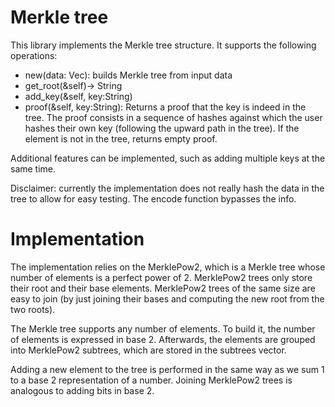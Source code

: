 <!-- Merkle tree -->
# Merkle tree
This library implements the Merkle tree structure. It supports the following operations:
* new(data: Vec<String>): builds Merkle tree from input data
* get_root(&self)-> String
* add_key(&self, key:String)
* proof(&self, key:String): Returns a proof that the key is indeed in the tree. The proof consists in a sequence of hashes against which the user hashes their own key (following the upward path in the tree). If the element is not in the tree, returns empty proof. 

Additional features can be implemented, such as adding multiple keys at the same time. 

Disclaimer: currently the implementation does not really hash the data in the tree to allow for easy testing. The encode function bypasses the info. 

# Implementation

The implementation relies on the MerklePow2, which is a Merkle tree whose number of elements is a perfect power of 2. MerklePow2 trees only store their root and their base elements. MerklePow2 trees of the same size are easy to join (by just joining their bases and computing the new root from the two roots).

The Merkle tree supports any number of elements. To build it, the number of elements is expressed in base 2. Afterwards, the elements are grouped into MerklePow2 subtrees, which are stored in the subtrees vector. 

Adding a new element to the tree is performed in the same way as we sum 1 to a base 2 representation of a number. Joining MerklePow2 trees is analogous to adding bits in base 2.

